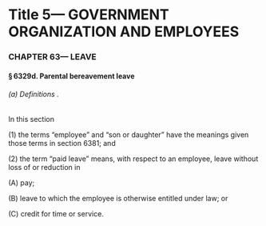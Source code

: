 
# Title 5— GOVERNMENT ORGANIZATION AND EMPLOYEES
### CHAPTER 63— LEAVE
#### § 6329d. Parental bereavement leave
###### (a) Definitions .

In this section

(1) the terms “employee” and “son or daughter” have the meanings given those terms in section 6381; and

(2) the term “paid leave” means, with respect to an employee, leave without loss of or reduction in

(A) pay;

(B) leave to which the employee is otherwise entitled under law; or

(C) credit for time or service.
